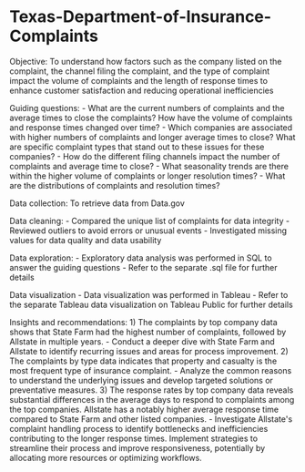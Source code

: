 # Texas-Department-of-Insurance-Complaints

Objective: To understand how factors such as the company listed on the complaint, the channel filing the complaint, and the type of complaint impact the volume of complaints and the length of response times to enhance customer satisfaction and reducing operational inefficiencies


Guiding questions:
    - What are the current numbers of complaints and the average times to close the complaints? How have the volume of complaints and response times changed over time?
    - Which companies are associated with higher numbers of complaints and longer average times to close? What are specific complaint types that stand out to these issues for these companies?
    - How do the different filing channels impact the number of complaints and average time to close?
    - What seasonality trends are there within the higher volume of complaints or longer resolution times?
    - What are the distributions of complaints and resolution times?


Data collection: To retrieve data from Data.gov


Data cleaning:
    - Compared the unique list of complaints for data integrity
    - Reviewed outliers to avoid errors or unusual events
    - Investigated missing values for data quality and data usability


Data exploration:
    - Exploratory data analysis was performed in SQL to answer the guiding questions
    - Refer to the separate .sql file for further details


Data visualization
    - Data visualization was performed in Tableau
    - Refer to the separate Tableau data visualization on Tableau Public for further details


Insights and recommendations: 
    1) The complaints by top company data shows that State Farm had the highest number of complaints, followed by Allstate in multiple years.
        - Conduct a deeper dive with State Farm and Allstate to identify recurring issues and areas for process improvement.
    2) The complaints by type data indicates that property and casualty is the most frequent type of insurance complaint.
        - Analyze the common reasons to understand the underlying issues and develop targeted solutions or preventative measures.
    3) The response rates by top company data reveals substantial differences in the average days to respond to complaints among the top companies. Allstate has a notably higher average response time compared to State Farm and other listed companies.
        - Investigate Allstate's complaint handling process to identify bottlenecks and inefficiencies contributing to the longer response times. Implement strategies to streamline their process and improve responsiveness, potentially by allocating more resources or optimizing workflows.
